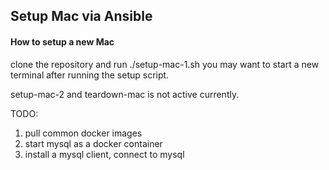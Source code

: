 
## Setup Mac via Ansible

#### How to setup a new Mac

clone the repository and run ./setup-mac-1.sh
you may want to start a new terminal after running the setup script.

setup-mac-2 and teardown-mac is not active currently.

TODO:
1. pull common docker images
2. start mysql as a docker container
3. install a mysql client, connect to mysql